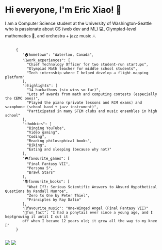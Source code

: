 
<h1>Hi everyone, I'm Eric Xiao! 👋</h1>
<p>I am a Computer Science student at the University of Washington-Seattle who is passionate about CS (web dev and ML) 💻, Olympiad-level mathematics 📐, and orchestra + jazz music 🎶.</p>

<pre>
  <code>
     {
        "🏠hometown": "Waterloo, Canada",
        "💼work_experiences": [
          "Chief Technology Officer for two student-run startups",
          "Olympiad Math teacher for middle school students",
          "Tech internship where I helped develop a flight-mapping platform"
        ],
        "💡highlights": [
          "14 hackathons (six wins so far)",
          "Lots of awards from math and computing contests (especially the CEMC ones)",
          "Played the piano (private lessons and RCM exams) and saxophone (school band + jazz instrument)",
          "Participated in many STEM clubs and music ensembles in high school"
        ],
        "✨hobbies": [
          "Binging YouTube",
          "Video gaming",
          "Coding",
          "Reading philosophical books",
          "Biking",
          "Eating and sleeping (because why not)"
        ],
        "🎮favourite_games": [
          "Final Fantasy VII",
          "Persona 5",
          "Brawl Stars"
        ],
        "📚favourite_books": [
          "What If?: Serious Scientific Answers to Absurd Hypothetical Questions by Randall Munroe",
          "Zero to One by Peter Thiel",
          "Principles by Ray Dalio"
        ],
        "🎵favourite_music": "One-Winged Angel (Final Fantasy VII)"
        "👀fun_fact": "I had a ponytail ever since a young age, and I keptgrowing it until I cut it
        off when I became 12 years old; it grew all the way to my knee 👀"
     }
  </code>
</pre>

<img src="https://github-readme-stats.vercel.app/api?username=mathlord2&show_icons=true&theme=radical"/>
<img src="https://github-readme-stats.vercel.app/api/top-langs/?username=mathlord2&layout=compact"/>

